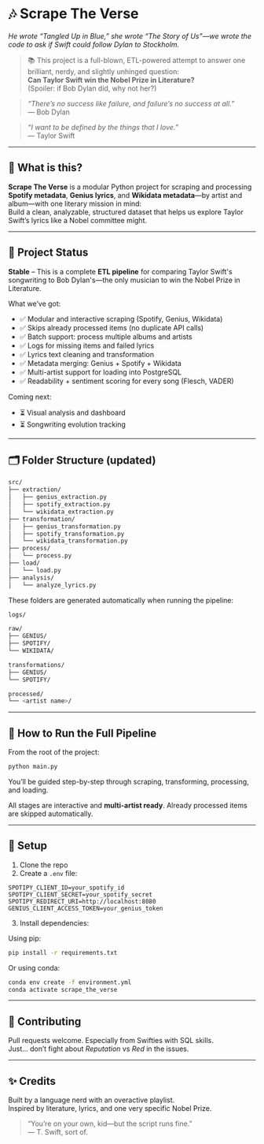 # 🎶 Scrape The Verse

*He wrote “Tangled Up in Blue,” she wrote “The Story of Us”—we wrote the code to ask if Swift could follow Dylan to Stockholm.*

> 📚 This project is a full-blown, ETL-powered attempt to answer one brilliant, nerdy, and slightly unhinged question:  
> **Can Taylor Swift win the Nobel Prize in Literature?**  
> (Spoiler: if Bob Dylan did, why not her?)

> *“There’s no success like failure, and failure’s no success at all.”*  
> — Bob Dylan

> *“I want to be defined by the things that I love.”*  
> — Taylor Swift

---

## 🚀 What is this?

**Scrape The Verse** is a modular Python project for scraping and processing **Spotify metadata**, **Genius lyrics**, and **Wikidata metadata**—by artist and album—with one literary mission in mind:  
Build a clean, analyzable, structured dataset that helps us explore Taylor Swift’s lyrics like a Nobel committee might.

---

## 🧠 Project Status

**Stable** – This is a complete **ETL pipeline** for comparing Taylor Swift's songwriting to Bob Dylan's—the only musician to win the Nobel Prize in Literature.

What we’ve got:

- ✅ Modular and interactive scraping (Spotify, Genius, Wikidata)
- ✅ Skips already processed items (no duplicate API calls)
- ✅ Batch support: process multiple albums and artists
- ✅ Logs for missing items and failed lyrics
- ✅ Lyrics text cleaning and transformation
- ✅ Metadata merging: Genius + Spotify + Wikidata
- ✅ Multi-artist support for loading into PostgreSQL
- ✅ Readability + sentiment scoring for every song (Flesch, VADER)

Coming next:

- ⏳ Visual analysis and dashboard
- ⏳ Songwriting evolution tracking

---

## 🗂 Folder Structure (updated)

```bash
src/
├── extraction/
│   ├── genius_extraction.py
│   ├── spotify_extraction.py
│   └── wikidata_extraction.py
├── transformation/
│   ├── genius_transformation.py
│   ├── spotify_transformation.py
│   └── wikidata_transformation.py
├── process/
│   └── process.py
├── load/
│   └── load.py
├── analysis/
│   └── analyze_lyrics.py
```

These folders are generated automatically when running the pipeline:

```bash
logs/

raw/
├── GENIUS/
├── SPOTIFY/
└── WIKIDATA/

transformations/
├── GENIUS/
└── SPOTIFY/

processed/
└── <artist name>/
```

---

## 🧪 How to Run the Full Pipeline

From the root of the project:

```bash
python main.py
```

You’ll be guided step-by-step through scraping, transforming, processing, and loading.

All stages are interactive and **multi-artist ready**. Already processed items are skipped automatically.

---

## 🧰 Setup

1. Clone the repo
2. Create a `.env` file:

```
SPOTIPY_CLIENT_ID=your_spotify_id
SPOTIPY_CLIENT_SECRET=your_spotify_secret
SPOTIPY_REDIRECT_URI=http://localhost:8080
GENIUS_CLIENT_ACCESS_TOKEN=your_genius_token
```

3. Install dependencies:

Using pip:

```bash
pip install -r requirements.txt
```

Or using conda:

```bash
conda env create -f environment.yml
conda activate scrape_the_verse
```

---

## 🤝 Contributing

Pull requests welcome. Especially from Swifties with SQL skills.  
Just… don’t fight about *Reputation* vs *Red* in the issues.

---

## ✨ Credits

Built by a language nerd with an overactive playlist.  
Inspired by literature, lyrics, and one very specific Nobel Prize.

> “You’re on your own, kid—but the script runs fine.”  
> — T. Swift, sort of.

